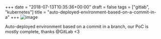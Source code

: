 +++
date = "2018-07-13T10:35:36+00:00"
draft = false
tags = ["gitlab", "kubernetes"]
title = "auto-deployed-environment-based-on-a-commit-in-a"
+++
![image](/img/2018-07-13-auto-deployed-environment-based-on-a-commit-in-a/0299ae179b68f9fd7e079509fe0e7e3db3225362e0833a943827e11b67671b0b.png)

Auto-deployed environment based on a commit in a branch, our PoC is mostly complete, thanks @GitLab <3
